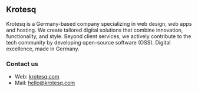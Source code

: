 ## Krotesq

Krotesq is a Germany-based company specializing in web design, web apps and hosting. We create tailored digital solutions that combine innovation, functionality, and style. Beyond client services, we actively contribute to the tech community by developing open-source software (OSS). Digital excellence, made in Germany.

### Contact us
- Web: [krotesq.com](https://krotesq.com)
- Mail: hello@krotesq.com
